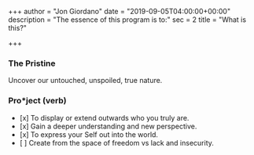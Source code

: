 +++
author = "Jon Giordano"
date = "2019-09-05T04:00:00+00:00"
description = "The essence of this program is to:"
sec = 2
title = "What is this?"

+++
### The Pristine

Uncover our untouched, unspoiled, true nature.

### Pro*ject (verb)

* \[x\] To display or extend outwards who you truly are.
* \[x\] Gain a deeper understanding and new perspective.
* \[x\] To express your Self out into the world.
* \[ \] Create from the space of freedom vs lack and insecurity.
